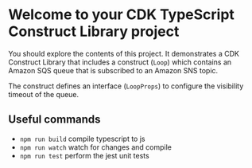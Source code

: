 # Welcome to your CDK TypeScript Construct Library project

You should explore the contents of this project. It demonstrates a CDK Construct Library that includes a construct (`Loop`)
which contains an Amazon SQS queue that is subscribed to an Amazon SNS topic.

The construct defines an interface (`LoopProps`) to configure the visibility timeout of the queue.

## Useful commands

* `npm run build`   compile typescript to js
* `npm run watch`   watch for changes and compile
* `npm run test`    perform the jest unit tests
